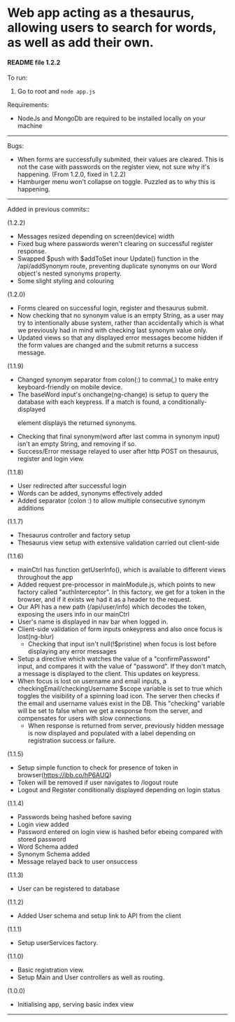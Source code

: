 # Web app acting as a thesaurus, allowing users to search for words, as well as add their own.

#### README file 1.2.2


To run:

1) Go to root and 
`node app.js`

Requirements:

- NodeJs and MongoDb are required to be installed locally on your machine

---

Bugs:
- When forms are successfully submited, their values are cleared. This is not the case with passwords on the register view, not sure why it's happening. (From 1.2.0, fixed in 1.2.2)
- Hamburger menu won't collapse on toggle. Puzzled as to why this is happening.

---

Added in previous commits::

(1.2.2)
- Messages resized depending on screen(device) width
- Fixed bug where passwords weren't clearing on successful register response.
- Swapped $push with $addToSet inour Update() function in the /api/addSynonym route, preventing duplicate synonyms on our Word object's nested synonyms property.
- Some slight styling and colouring

(1.2.0)
- Forms cleared on successful login, register and thesaurus submit.
- Now checking that no synonym value is an empty String, as a user may try to intentionally abuse system, rather than accidentally which is what we previously had in mind with checking last synonym value only.
- Updated views so that any displayed error messages become hidden if the form values are changed and the submit returns a success message.

(1.1.9)
- Changed synonym separator from colon(:) to comma(,) to make entry keyboard-friendly on mobile device.
- The baseWord input's onchange(ng-change) is setup to query the database with each keypress.
	If a match is found, a conditionally-displayed <p> element displays the returned synonyms.
- Checking that final synonym(word after last comma in synonym input) isn't an empty String, and removing if so.
- Success/Error message relayed to user after http POST on thesaurus, register and login view.


(1.1.8)
- User redirected after successful login
- Words can be added, synonyms effectively added
- Added separator (colon :) to allow multiple consecutive synonym additions

(1.1.7)
- Thesaurus controller and factory setup
- Thesaurus view setup with extensive validation carried out client-side

(1.1.6)
- mainCtrl has function getUserInfo(), which is available to different views throughout the app
- Added request pre-processor in mainModule.js, which points to new factory called "authInterceptor". In this factory, we get for a token in the browser, and if it exists we had it as a header to the request.
- Our API has a new path (/api/user/info) which decodes the token, exposing the users info in our mainCtrl
- User's name is displayed in nav bar when logged in.
- Client-side validation of form inputs onkeypress and also once focus is lost(ng-blur)
	- Checking that input isn't null(!$pristine) when focus is lost before displaying any error messages
- Setup a directive which watches the value of a "confirmPassword" input, and compares it with the value of "password". If they don't match, a message is displayed to the client. This updates on keypress.
- When focus is lost on username and email inputs, a checkingEmail/checkingUsername $scope variable is set to true which toggles the visibility of a spinning load icon. The server then checks if the email and username values exist in the DB. This "checking" variable will be set to false when we get a response from the server, and compensates for users with slow connections.
	- When response is returned from server, previously hidden message is now displayed and populated with a label depending on registration success or failure.

(1.1.5)
- Setup simple function to check for presence of token in browser(https://ibb.co/hP6AUQ)
- Token will be removed if user navigates to /logout route 
- Logout and Register conditionally displayed depending on login status

(1.1.4)
- Passwords being hashed before saving
- Login view added
- Password entered on login view is hashed befor ebeing compared with stored password
- Word Schema added
- Synonym Schema added
- Message relayed back to user onsuccess

(1.1.3)
- User can be registered to database

(1.1.2) 
- Added User schema and setup link to API from the client

(1.1.1) 
- Setup userServices factory.

(1.1.0) 
- Basic registration view.
- Setup Main and User controllers as well as routing.

(1.0.0) 
- Initialising app, serving basic index view

---
